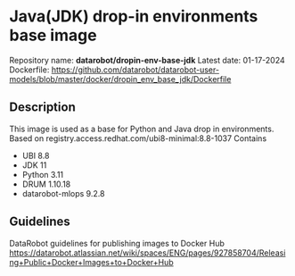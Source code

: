 # Java(JDK) drop-in environments base image
Repository name: **datarobot/dropin-env-base-jdk**
Latest date: 01-17-2024
Dockerfile: https://github.com/datarobot/datarobot-user-models/blob/master/docker/dropin_env_base_jdk/Dockerfile

## Description
This image is used as a base for Python and Java drop in environments.
Based on registry.access.redhat.com/ubi8-minimal:8.8-1037
Contains
* UBI 8.8
* JDK 11
* Python 3.11
* DRUM 1.10.18
* datarobot-mlops 9.2.8

## Guidelines
DataRobot guidelines for publishing images to Docker Hub
https://datarobot.atlassian.net/wiki/spaces/ENG/pages/927858704/Releasing+Public+Docker+Images+to+Docker+Hub
